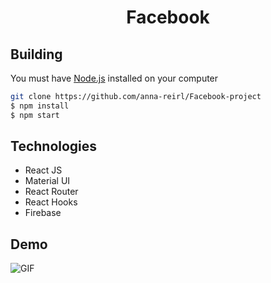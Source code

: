 
<h1 align='center'>Facebook</h1>

## Building
You must have [Node.js](https://nodejs.org) installed on your computer

```bash
git clone https://github.com/anna-reirl/Facebook-project
$ npm install 
$ npm start
```

## Technologies
* React JS
* Material UI
* React Router
* React Hooks
* Firebase


## Demo 
![GIF](2020-08-30_00-04-10.gif)
